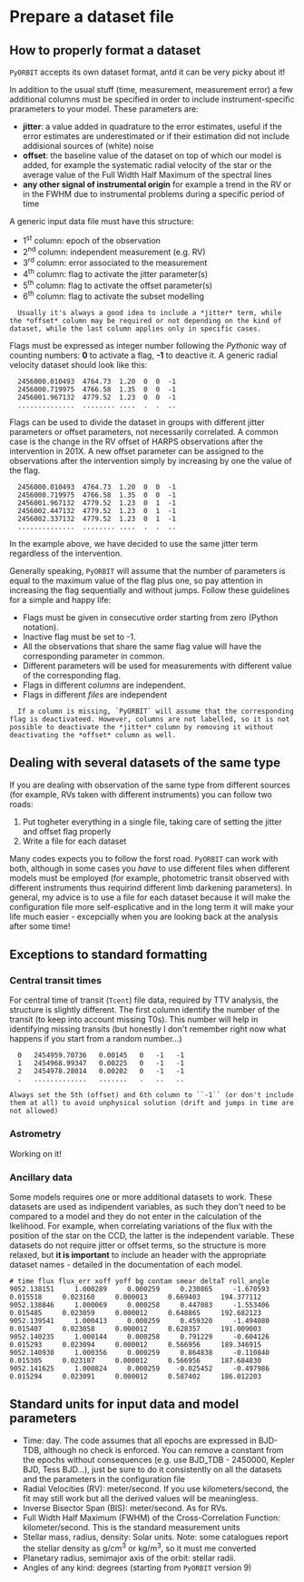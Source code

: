 # Prepare a dataset file

## How to properly format a dataset

`PyORBIT` accepts its own dataset format, antd it can be very picky about it!

In addition to the usual stuff (time, measurement, measurement error) a few additional columns must be specified in order to include instrument-specific prarameters to your model. These parameters are:

- **jitter**: a value added in quadrature to the error estimates, useful if the error estimates are underestimated or if their estimation did not include addisional sources of (white) noise
- **offset**: the baseline value of the dataset on top of which our model is added, for example the systematic radial velocity of the star or the average value of the Full Width Half Maximum of the spectral lines
- **any other signal of instrumental origin** for example a trend in the RV or in the FWHM due to instrumental problems during a specific period of time

A generic input data file must have this structure:

- 1<sup>st</sup> column: epoch of the observation
- 2<sup>nd</sup> column: independent measurement (e.g. RV)
- 3<sup>rd</sup> column: error associated to the measurement
- 4<sup>th</sup> column: flag to activate the jitter parameter(s)
- 5<sup>th</sup> column: flag to activate the offset parameter(s)
- 6<sup>th</sup> column: flag to activate the subset modelling


```{tip}
  Usually it's always a good idea to include a *jitter* term, while the *offset* column may be required or not depending on the kind of dataset, while the last column applies only in specific cases.
```

Flags must be expressed as integer number following the *Pythonic* way of counting numbers: **0** to activate a flag, **-1** to deactive it.
A generic radial velocity dataset should look like this:

```
  2456000.010493  4764.73  1.20  0  0  -1
  2456000.719975  4766.58  1.35  0  0  -1
  2456001.967132  4779.52  1.23  0  0  -1
  ..............  ........ ....  .  .  ..
```

Flags can be used to divide the dataset in groups with different jitter parameters or offset parameters, not necessarily correlated.
A common case is the change in the RV offset of HARPS observations after the intervention in 201X. A new offset parameter can be assigned to the observations after the intervention simply by increasing by one the value of the flag.

```
  2456000.010493  4764.73  1.20  0  0  -1
  2456000.719975  4766.58  1.35  0  0  -1
  2456001.967132  4779.52  1.23  0  1  -1
  2456002.447132  4779.52  1.23  0  1  -1
  2456002.337132  4779.52  1.23  0  1  -1
  ..............  ........ ....  .  .  ..
```

In the example above, we have decided to use the same jitter term regardless of the intervention.

Generally speaking, `PyORBIT` will assume that the number of parameters is equal to the maximum value of the flag plus one, so pay attention in increasing the flag sequentially and without jumps. Follow these guidelines for a simple and happy life:

- Flags must be given in consecutive order starting from zero (Python notation).
- Inactive flag must be set to -1.
- All the observations that share the same flag value will have the corresponding parameter in common.
- Different parameters will be used for measurements with different value of the corresponding flag.
- Flags in different *columns* are independent.
- Flags in different *files* are independent

```{warning}
  If a column is missing, `PyORBIT` will assume that the corresponding flag is deactivateed. However, columns are not labelled, so it is not possible to deactivate the *jitter* column by removing it without deactivating the *offset* column as well.
```

<!---
The flags of the last three columns must be expressed as integers. Jitter,
offset and linear parameters cannot be shared between datasets. For linear
trends of physical origin, a model that can be shared between datasets is
available. Check the `Jitter, offset and linear flags`_ subsection for more
information.

This is an extract from the file ``TestCase01_RV.dat``, in the example folder,
with epochs expressed as BJD_{TDB}-2450000.0 Julian days:

::

  6000.010493  4764.73  1.00  0  0  -1
  6000.719975  4766.58  1.00  0  0  -1
  6001.967132  4779.52  1.00  0  0  -1
  .........   ........  ....  .  .  ..

The choice of the time standard is arbitrary, just pay attention to always be
self-consistent.

When provided to the ``pyorbit_emcee()`` subroutine instead of being read from
a file, the input_dataset must be a dictionary
where each keyword corresponds to the label of the dataset. For each keyword, a
[n,6] ``numpy`` array must be
provided, where *n* is the number of observations.  If the keyword for a dataset is present, it will have priority on the dataset file unless the keyword is empty.

For example:

::

  input_dataset{'RV'} = np.zeros([n,6])
  input_dataset{'RV'}[:,0] = epochs of the observations
  input_dataset{'RV'}[:,1] = values of the observations
  input_dataset{'RV'}[:,2] = associated errors
  input_dataset{'RV'}[:,3] = jitter flag
  input_dataset{'RV'}[:,4] = offset flag
  input_dataset{'RV'}[:,5] = linear trend flag

 --->

## Dealing with several datasets of the same type

If you are dealing with observation of the same type from different sources (for example, RVs taken with different instruments) you can follow two roads:

1) Put togheter everything in a single file, taking care of setting the jitter and offset flag properly
2) Write a file for each dataset

Many codes expects you to follow the forst road. `PyORBIT` can work with both, although in some cases you *have* to use different files when different models must be employed (for example, photometric transit observed with different instruments thus requirind different limb darkening parameters). In general, my advice is to use a file for each dataset because it will make the configuration file more self-esplicative and in the long term it will make your life much easier - excepcially when you are looking back at the analysis after some time!

## Exceptions to standard formatting

### Central transit times

For central time of transit (`Tcent`) file data, required by TTV analysis, the structure is slightly
different. The first column identify the number of the transit (to keep into account missing T0s). This number will help in identifying missing transits (but honestly I don't remember right now what happens if you start from a random number...)

```
  0   2454959.70736   0.00145   0   -1   -1
  1   2454968.99347   0.00225   0   -1   -1
  2   2454978.28014   0.00202   0   -1   -1
  .   .............   .......   .   ..   ..
```

```{warning}
Always set the 5th (offset) and 6th column to ``-1`` (or don't include
them at all) to avoid unphysical solution (drift and jumps in time are not allowed)
```

### Astrometry

Working on it!

### Ancillary data

Some models requires one or more additional datasets to work. These datasets are used as indipendent variables, as such they don't need to be compared to a model and they do not enter in the calculation of the lkelihood. For example, when correlating variations of the flux with the position of the star on the CCD, the latter is the independent variable. These datasets do not require jitter or offset terms, so the structure is more relaxed, but **it is important** to include an header with the appropriate dataset names - detailed in the documentation of each model.


```
# time flux flux_err xoff yoff bg contam smear deltaT roll_angle
9052.138151     1.000289     0.000259     0.230865     -1.670593     0.015518     0.023160     0.000013     0.669403     194.377112
9052.138846     1.000069     0.000258     0.447083     -1.553406     0.015485     0.023059     0.000012     0.648865     192.682123
9052.139541     1.000413     0.000259     0.459320     -1.494080     0.015407     0.023058     0.000012     0.628357     191.009003
9052.140235     1.000144     0.000258     0.791229     -0.604126     0.015293     0.023094     0.000012     0.566956     189.346915
9052.140930     1.000356     0.000259     0.864838     -0.110840     0.015305     0.023187     0.000012     0.566956     187.684830
9052.141625     1.000824     0.000259    -0.025452     -0.497986     0.015294     0.023091     0.000012     0.587402     186.012203
```


<!---

::

  input_dataset{'Tcent_b'} = np.zeros([n,6])
  input_dataset{'Tcent_b'}[:,0] = number of transit (e.g. if some transit is missing)
  input_dataset{'Tcent_b'}[:,1] = transit time
  input_dataset{'Tcent_b'}[:,2] = associated error
  input_dataset{'Tcent_b'}[:,3] = jitter flag
  input_dataset{'Tcent_b'}[:,4] = should be set to -1 to avoid unphysical solution
  input_dataset{'Tcent_b'}[:,5] = should be set to -1 to avoid unphysical solution

-->

## Standard units for input data and model parameters

- Time: day. The code assumes that all epochs are expressed in BJD-TDB, although no check is enforced. You can remove a constant from the epochs without consequences (e.g. use BJD_TDB - 2450000, Kepler BJD, Tess BJD...), just be sure to do it consistently on all the datasets and the parameters in the configuration file
- Radial Velocities (RV): meter/second. If you use kilometers/second, the fit may still work but all the derived values will be meaningless.
- Inverse Bisector Span (BIS): meter/second. As for RVs.
- Full Width Half Maximum (FWHM) of the Cross-Correlation Function: kilometer/second. This is the standard measurement units
- Stellar mass, radius, density: Solar units. Note: some catalogues report the stellar density as g/cm<sup>3</sup> or kg/m<sup>3</sup>, so it must me converted
- Planetary radius, semimajor axis of the orbit: stellar radii.
- Angles of any kind: degrees (starting from `PyORBIT` version 9)

<!---

# Jitter, offset and linear flags

Jitter, offset and linear parameters cannot be shared between datasets. For linear trends of physical origin, a model that can be shared between datasets is avaialble.

Activating the jitter flag will introduce a new parameter which will be added in quadrature to the error bars of the measurement for which the flag has been activated.
The offset flag will add a constant offset (or zero-point) to all the measurement for which the flag has been activated.
The linear flag will include a linear trend in the dataset. Note that this flag will add only the slope as additional parameter, while the intercept of the linear trend must be set using the offset flat. Only a linear trend is supported, higher order terms have not been implemented simply because I never encpuntered such an extreme case, but on request it may be included as additional columns in the file.

The flags of the last three columns must be expressed as integers. The value of a flag must be set ``-1`` if you don't want to include the corresponding parameter in the model, otherwise to increasing number starting from ``0``.
The flags can be used to divide the dataset in groups where different parameters are used for a specific model. For example, it is possible to use different offset parameters for data taken before and after a given epoch (for example, if the instrument has been modified in some way). To do so, set to ``0`` the offset flag of the data taken before the chosen epoch, and to ``1`` the data taken after that epoch. Just increase by another unit if you want to add an additional offset parameter.

The code will assume that the number of parameters is equal to the maximum value of the flag plus one, so pay attention in increasing the flag sequentially and without jumps.

For a given kind of flag:

- Flags must be given in consecutive order starting from zero (Python notation).
- Inactive flag must be set to -1.
- All the parameters that share the same flag value will have that parameter in common.
- Different parameters will be used for measurements with different value of flag.
- Flags in different columns are independent.

Let's look at the following example:

::

  epoch_00  meas_00  err_00  0  0  -1
  epoch_01  meas_01  err_01  0  0  -1
  epoch_02  meas_02  err_02  1  0  -1
  epoch_03  meas_03  err_03  1  1  -1
  epoch_04  meas_04  err_04  1  1   0
  epoch_05  meas_05  err_05  2  1   0
  epoch_06  meas_06  err_06  2  0   0


- `epoch_00` and `epoch_01` share the same jitter term, so they do `(epoch_02, epoch_03, epoch_04)` and `(epoch_05, epoch_06)`, for a total of 3 jitter parameters.
- `epoch_00`, `epoch_01`, `epoch_02` and `epoch_06` share the same offset. `epoch_03`, `epoch_04`, `epoch_05` share a different offset parameter.
- `epoch_04`, `epoch_05`, `epoch_06` are modeled using a linear trend. `epoch_00`, `epoch_01`, `epoch_02` and `epoch_03` are not.


What's the point of using the flags instead of creating different datasets? Here a few examples:

- Suppose your instrument undergoes some slight modifications, and the zero point of the RV is shifted but the overall instrument is the same: you can account for this zero-point difference while sharing the same jitter parameter.
- Again your instrument undergoes major changes and both the zero-point and jitter are affected. However, observational parameters that depend on the characteristics of the instrument will be the same (e.g. the amplitude of stellar activity signals observed at optical wavelength), so you want to use only one parameter for this dataset and a different one for another dataset (e.g. observations gathered in the infrared).

Shortly, the flags represent a way to separate instrumental issues from the physical problems.

..
 References
 ----------

 Later


-->
